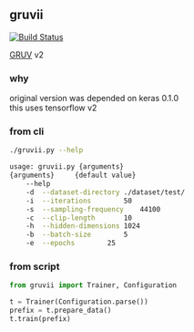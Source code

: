 ## gruvii
[![Build Status](http://build.eberlein.io:8080/job/python_gruvii/badge/icon)](http://build.eberlein.io:8080/job/python_gruvii/)<br>

[GRUV](https://github.com/nbdy/GRUV) v2
### why
original version was depended on keras 0.1.0<br>
this uses tensorflow v2
### from cli
```bash
./gruvii.py --help

usage: gruvii.py {arguments}
{arguments}		{default value}
	--help
	-d	--dataset-directory	./dataset/test/
	-i	--iterations		50
	-s	--sampling-frequency	44100
	-c	--clip-length		10
	-h	--hidden-dimensions	1024
	-b	--batch-size		5
	-e	--epochs		25
```

### from script
```python
from gruvii import Trainer, Configuration

t = Trainer(Configuration.parse())
prefix = t.prepare_data()
t.train(prefix)
```
